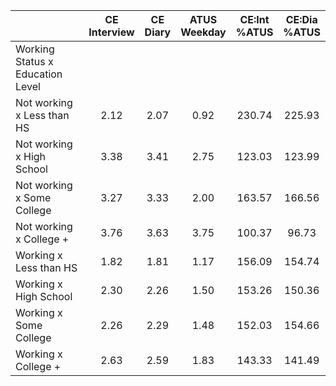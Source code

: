
|                      | CE<br>Interview |  CE<br>Diary | ATUS<br>Weekday | CE:Int<br>%ATUS | CE:Dia<br>%ATUS |
| -------------------- | :----------: | :----------: | :----------: | :----------: | :----------: |
| Working Status x Education Level |              |              |              |              |              |
| Not working x Less than HS |         2.12 |         2.07 |         0.92 |       230.74 |       225.93 |
| Not working x High School |         3.38 |         3.41 |         2.75 |       123.03 |       123.99 |
| Not working x Some College |         3.27 |         3.33 |         2.00 |       163.57 |       166.56 |
| Not working x College + |         3.76 |         3.63 |         3.75 |       100.37 |        96.73 |
| Working x Less than HS |         1.82 |         1.81 |         1.17 |       156.09 |       154.74 |
| Working x High School |         2.30 |         2.26 |         1.50 |       153.26 |       150.36 |
| Working x Some College |         2.26 |         2.29 |         1.48 |       152.03 |       154.66 |
| Working x College +  |         2.63 |         2.59 |         1.83 |       143.33 |       141.49 |

